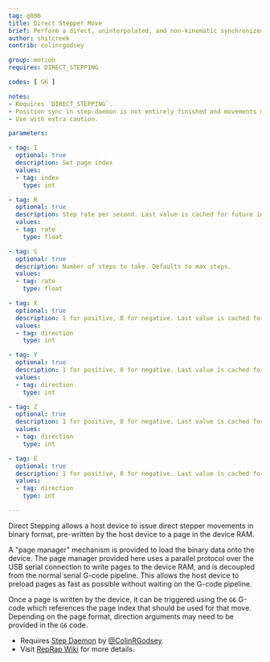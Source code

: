 ```yaml
---
tag: g006
title: Direct Stepper Move
brief: Perform a direct, uninterpolated, and non-kinematic synchronized move
author: shitcreek
contrib: colinrgodsey

group: motion
requires: DIRECT_STEPPING

codes: [ G6 ]

notes:
- Requires `DIRECT_STEPPING`.
- Position sync in step-daemon is not entirely finished and movements made with the control panel may be lost. At this moment, homing is required to sync step daemon and the device. Always home before issuing movement commands.
- Use with extra caution.

parameters:

- tag: I
  optional: true
  description: Set page index
  values:
  - tag: index
    type: int

- tag: R
  optional: true
  description: Step rate per second. Last value is cached for future invocations.
  values:
  - tag: rate
    type: float

- tag: S
  optional: true
  description: Number of steps to take. Defaults to max steps.
  values:
  - tag: rate
    type: float

- tag: X
  optional: true
  description: 1 for positive, 0 for negative. Last value is cached for future invocations. Not used for directional formats.
  values:
  - tag: direction
    type: int

- tag: Y
  optional: true
  description: 1 for positive, 0 for negative. Last value is cached for future invocations. Not used for directional formats.
  values:
  - tag: direction
    type: int

- tag: Z
  optional: true
  description: 1 for positive, 0 for negative. Last value is cached for future invocations. Not used for directional formats.
  values:
  - tag: direction
    type: int

- tag: E
  optional: true
  description: 1 for positive, 0 for negative. Last value is cached for future invocations. Not used for directional formats.
  values:
  - tag: direction
    type: int

---
```


Direct Stepping allows a host device to issue direct stepper movements in binary format, pre-written by the host device to a page in the device RAM.

A "page manager" mechanism is provided to load the binary data onto the device. The page manager provided here uses a parallel protocol over the USB serial connection to write pages to the device RAM, and is decoupled from the normal serial G-code pipeline. This allows the host device to preload pages as fast as possible without waiting on the G-code pipeline.

Once a page is written by the device, it can be triggered using the `G6` G-code which references the page index that should be used for that move. Depending on the page format, direction arguments may need to be provided in the `G6` code.

- Requires [Step Daemon](//github.com/colinrgodsey/step-daemon) by [@ColinRGodsey](//github.com/colinrgodsey).
- Visit [RepRap Wiki](//reprap.org/wiki/Direct_Stepping) for more details.
